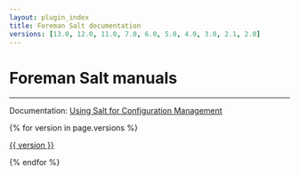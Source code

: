 ```yaml
---
layout: plugin_index
title: Foreman Salt documentation
versions: [13.0, 12.0, 11.0, 7.0, 6.0, 5.0, 4.0, 3.0, 2.1, 2.0]
---
```


# Foreman Salt manuals
-----------------------------

Documentation: [Using Salt for Configuration Management](https://docs.theforeman.org/nightly/Managing_Hosts/index-foreman-el.html#Using_Salt_for_Configuration_Management_managing-hosts)

<div class='row plugin-manual'>
    {% for version in page.versions %}
	<div class='col-md-4 center'>
		<a href="plugins/foreman_salt/{{ version }}/index.html" class="btn-doc btn">
			<i class="fa fa-newspaper-o"></i>
			<p id='manual'>{{ version }}</p>
		</a>
	</div>
    {% endfor %}
</div>
